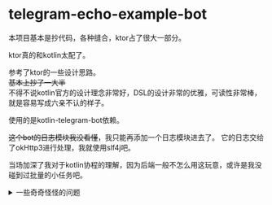 # telegram-echo-example-bot

本项目基本是抄代码，各种缝合，ktor占了很大一部分。

ktor真的和kotlin太配了。

参考了ktor的一些设计思路。<br/> ~~基本上抄了一大半~~<br/>
不得不说kotlin官方的设计理念非常好，DSL的设计非常的优雅，可读性非常棒，就是容易写成六亲不认的样子。

使用的是kotlin-telegram-bot依赖。

~~这个bot的日志模块我没看懂~~，我只能再添加一个日志模块进去了。
它的日志交给了okHttp3进行处理，我就使用slf4j吧。

当场加深了我对于kotlin协程的理解，因为后端一般不怎么用这玩意，或许是我没碰到过批量的小任务吧。

<details>
<summary>一些奇奇怪怪的问题</summary>

## 莫名其妙的依赖启动

像这种手动启动依赖的好处在于，我不会遇到莫名其妙的依赖自动启动。

(并且声明一下启动依赖的配置基本上也不会太难，都是一次写完然后就一直使用。)

在Spring应用程序中，官方专门给@SpringBootApplication注解中添加了忽略启动依赖的属性。就是专门防止依赖自启动。
我编写代码的时候，就遇到过这个问题，我压根没有引入GSON，但它给我报错GSON装配失败。后来查出来是一个依赖包中出现的GSON依赖，而Spring又刚好扫描到了。
往注解上添加忽略属性才解决这个问题。

自动装配确实是好东西，但是，自动装配一些我所不需要的依赖，就是一个大问题。

像ktor这样的手动设置依赖，我很喜欢。它能准确的告知我装配了什么依赖，而不是像SpringBoot那样，在某一次依赖包大更新后，莫名其妙的出现许多自动装配，
那些自动装配应该是它所属的依赖包内部使用的，而不是我们所使用的，我们并不需要它。

## 好想把telegram第三方依赖库的处理逻辑做成过滤器样式啊

io.github.kotlin-telegram-bot.kotlin-telegram-bot:telegram:6.1.0

使用的这个依赖库，不得不说，非常惊艳我，因为它使用的dsl语法和kotlin非常配合，但是感觉消息处理逻辑好奇怪，就不能做成某个处理器处理消息后再向下
传递是否继续处理的方式吗，拿数字给消息处理器做一个排序或者根据添加顺序来决定消息处理器的位置。

</details>
